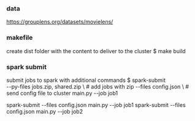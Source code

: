 ### data
https://grouplens.org/datasets/movielens/

### makefile
create dist folder with the content to deliver to the cluster
$ make build


### spark submit
submit jobs to spark with additional commands
$ spark-submit \
  --py-files jobs.zip, shared.zip \ # add jobs with zip
  --files config.json \ # send config file to cluster
  main.py --job job1


spark-submit --files config.json main.py --job job1
spark-submit --files config.json main.py --job job2
